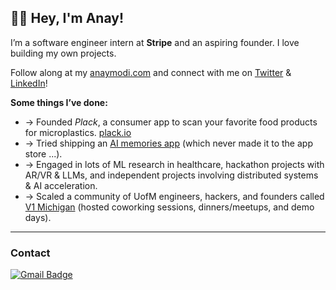 ## 👋🏾 Hey, I'm Anay!

I’m a software engineer intern at **Stripe** and an aspiring founder. I love building my own projects.

Follow along at my [anaymodi.com](https://anaymodi.com) and connect with me on [Twitter](https://x.com/AnayModi) & [LinkedIn](https://www.linkedin.com/in/anay-modi/)!

**Some things I’ve done:**
- → Founded *Plack*, a consumer app to scan your favorite food products for microplastics. [plack.io](https://plack.io)
- → Tried shipping an [AI memories app](https://nostalgia-app.com) (which never made it to the app store ...).
- → Engaged in lots of ML research in healthcare, hackathon projects with AR/VR & LLMs, and independent projects involving distributed systems & AI acceleration.
- → Scaled a community of UofM engineers, hackers, and founders called [V1 Michigan](v1michigan.com) (hosted coworking sessions, dinners/meetups, and demo days).

---

### Contact
[![Gmail Badge](https://img.shields.io/badge/-anaym@umich.edu-c14438?style=flat-square&logo=Gmail&logoColor=white&link=mailto:anaym@umich.edu)](mailto:anaym@umich.edu)
